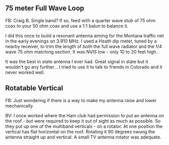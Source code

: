 ## 75 meter Full Wave Loop

FB:  Craig B. Single band? If so, feed with a quarter wave stub of 75 ohm coax to your 50 ohm coax and use a 1:1 balun to balance it.

I did this once to build a resonant antenna aiming for the Montana traffic net in the early evenings on 3.910 MHz. I used a Heath dip meter, tuned by a nearby receiver, to trim the length of both the full wave radiator and the 1/4 wave 75 ohm matching section. It was NVIS low - only 10 to 20 feet high.

It was the best in state antenna I ever had.  Great signal in state but it wouldn't go any further...   I tried to use it to talk to friends in Colorado and it never worked well.

## Rotatable Vertical

FB:  Just wondering if there is a way to make my antenna raise and lower mechanically.

BV: I once worked where the Ham club had permission to put an antenna on the roof - but were required to keep it out of sight as much as possible. So they put up one of the multiband verticals - on a rotator. At one position the vertical has flat horizontal on the roof. Rotating it 90 degrees swung the antenna straight up and vertical. A small TV antenna rotator was adequate.

